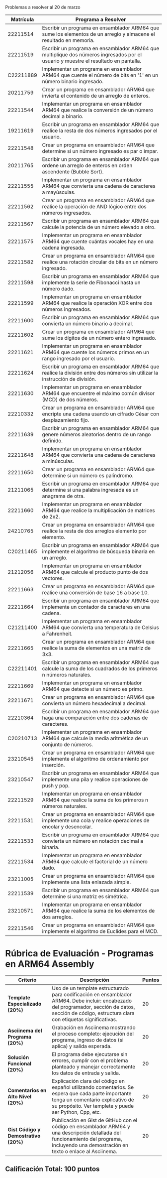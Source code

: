 Problemas a resolver al 20 de marzo


| Matrícula      | Programa a Resolver |
|---------------|--------------------|
| 22211514      | Escribir un programa en ensamblador ARM64 que sume los elementos de un arreglo y almacene el resultado en memoria. |
| 22211519      | Escribir un programa en ensamblador ARM64 que multiplique dos números ingresados por el usuario y muestre el resultado en pantalla. |
| C22211889     | Implementar un programa en ensamblador ARM64 que cuente el número de bits en '1' en un número binario ingresado. |
| 20211759      | Crear un programa en ensamblador ARM64 que invierta el contenido de un arreglo de enteros. |
| 22211544      | Implementar un programa en ensamblador ARM64 que realice la conversión de un número decimal a binario. |
| 19211619      | Escribir un programa en ensamblador ARM64 que realice la resta de dos números ingresados por el usuario. |
| 22211548      | Crear un programa en ensamblador ARM64 que determine si un número ingresado es par o impar. |
| 20211765      | Escribir un programa en ensamblador ARM64 que ordene un arreglo de enteros en orden ascendente (Bubble Sort). |
| 22211555      | Implementar un programa en ensamblador ARM64 que convierta una cadena de caracteres a mayúsculas. |
| 22211562      | Crear un programa en ensamblador ARM64 que realice la operación de AND lógico entre dos números ingresados. |
| 22211567      | Escribir un programa en ensamblador ARM64 que calcule la potencia de un número elevado a otro. |
| 22211575      | Implementar un programa en ensamblador ARM64 que cuente cuántas vocales hay en una cadena ingresada. |
| 22211582      | Crear un programa en ensamblador ARM64 que realice una rotación circular de bits en un número ingresado. |
| 22211598      | Escribir un programa en ensamblador ARM64 que implemente la serie de Fibonacci hasta un número dado. |
| 22211599      | Implementar un programa en ensamblador ARM64 que realice la operación XOR entre dos números ingresados. |
| 22211600      | Escribir un programa en ensamblador ARM64 que convierta un número binario a decimal. |
| 22211602      | Crear un programa en ensamblador ARM64 que sume los dígitos de un número entero ingresado. |
| 22211621      | Implementar un programa en ensamblador ARM64 que cuente los números primos en un rango ingresado por el usuario. |
| 22211624      | Escribir un programa en ensamblador ARM64 que realice la división entre dos números sin utilizar la instrucción de división. |
| 22211630      | Implementar un programa en ensamblador ARM64 que encuentre el máximo común divisor (MCD) de dos números. |
| 22210332      | Crear un programa en ensamblador ARM64 que encripte una cadena usando un cifrado César con desplazamiento fijo. |
| 22211639      | Escribir un programa en ensamblador ARM64 que genere números aleatorios dentro de un rango definido. |
| 22211648      | Implementar un programa en ensamblador ARM64 que convierta una cadena de caracteres a minúsculas. |
| 22211650      | Crear un programa en ensamblador ARM64 que determine si un número es palíndromo. |
| 21211065      | Escribir un programa en ensamblador ARM64 que determine si una palabra ingresada es un anagrama de otra. |
| 22211660      | Implementar un programa en ensamblador ARM64 que realice la multiplicación de matrices de 2x2. |
| 24210765      | Crear un programa en ensamblador ARM64 que realice la resta de dos arreglos elemento por elemento. |
| C20211465     | Escribir un programa en ensamblador ARM64 que implemente el algoritmo de búsqueda binaria en un arreglo. |
| 21212056      | Implementar un programa en ensamblador ARM64 que calcule el producto punto de dos vectores. |
| 22211663      | Crear un programa en ensamblador ARM64 que realice una conversión de base 16 a base 10. |
| 22211664      | Escribir un programa en ensamblador ARM64 que implemente un contador de caracteres en una cadena. |
| C21211400     | Implementar un programa en ensamblador ARM64 que convierta una temperatura de Celsius a Fahrenheit. |
| 22211665      | Crear un programa en ensamblador ARM64 que realice la suma de elementos en una matriz de 3x3. |
| C22211401     | Escribir un programa en ensamblador ARM64 que calcule la suma de los cuadrados de los primeros n números naturales. |
| 22211669      | Implementar un programa en ensamblador ARM64 que detecte si un número es primo. |
| 22211671      | Crear un programa en ensamblador ARM64 que convierta un número hexadecimal a decimal. |
| 22210364      | Escribir un programa en ensamblador ARM64 que haga una comparación entre dos cadenas de caracteres. |
| C20210713     | Implementar un programa en ensamblador ARM64 que calcule la media aritmética de un conjunto de números. |
| 23210545      | Crear un programa en ensamblador ARM64 que implemente el algoritmo de ordenamiento por inserción. |
| 23210547      | Escribir un programa en ensamblador ARM64 que implemente una pila y realice operaciones de push y pop. |
| 22211529      | Implementar un programa en ensamblador ARM64 que realice la suma de los primeros n números naturales. |
| 22211531      | Crear un programa en ensamblador ARM64 que implemente una cola y realice operaciones de encolar y desencolar. |
| 22211533      | Escribir un programa en ensamblador ARM64 que convierta un número en notación decimal a binaria. |
| 22211534      | Implementar un programa en ensamblador ARM64 que calcule el factorial de un número dado. |
| 23211005      | Crear un programa en ensamblador ARM64 que implemente una lista enlazada simple. |
| 22211539      | Escribir un programa en ensamblador ARM64 que determine si una matriz es simétrica. |
| 23210571      | Implementar un programa en ensamblador ARM64 que realice la suma de los elementos de dos arreglos. |
| 22211546      | Crear un programa en ensamblador ARM64 que implemente el algoritmo de Euclides para el MCD. |


# Rúbrica de Evaluación - Programas en ARM64 Assembly

| Criterio                          | Descripción                                                                                                                                 | Puntos |
|----------------------------------|-------------------------------------------------------------------------------------------------------------------------------------------|--------|
| **Template Especializado (20%)**  | Uso de un template estructurado para codificación en ensamblador ARM64. Debe incluir: encabezado del programador, sección de datos, sección de código, estructura clara con etiquetas significativas. | 20     |
| **Asciinema del Programa (20%)**  | Grabación en Asciinema mostrando el proceso completo: ejecución del programa, ingreso de datos (si aplica) y salida esperada.            | 20     |
| **Solución Funcional (20%)**      | El programa debe ejecutarse sin errores, cumplir con el problema planteado y manejar correctamente los datos de entrada y salida.        | 20     |
| **Comentarios en Alto Nivel (20%)** | Explicación clara del código en español utilizando comentarios. Se espera que cada parte importante tenga un comentario explicativo de su propósito. Ver templete y puede ser Python, Cpp, etc.| 20     |
| **Gist Código y Demostrativo (20%)** | Publicación en Gist de GitHub con el código en ensamblador ARM64 y una descripción detallada del funcionamiento del programa, incluyendo una demostración en texto o enlace al Asciinema. | 20     |

## **Calificación Total: 100 puntos**
